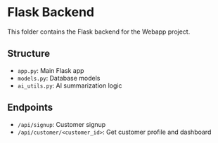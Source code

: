 # Flask Backend

This folder contains the Flask backend for the Webapp project.

## Structure
- `app.py`: Main Flask app
- `models.py`: Database models
- `ai_utils.py`: AI summarization logic

## Endpoints
- `/api/signup`: Customer signup
- `/api/customer/<customer_id>`: Get customer profile and dashboard
